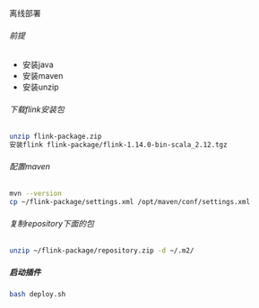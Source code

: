 离线部署

###### 前提

- 安装java
- 安装maven
- 安装unzip

###### 下载flink安装包
 
```bash
unzip flink-package.zip
安装flink flink-package/flink-1.14.0-bin-scala_2.12.tgz
```

###### 配置maven

```bash
mvn --version
cp ~/flink-package/settings.xml /opt/maven/conf/settings.xml
```

###### 复制repository下面的包

```bash
unzip ~/flink-package/repository.zip -d ~/.m2/
```

##### 启动插件

```bash
bash deploy.sh
```
